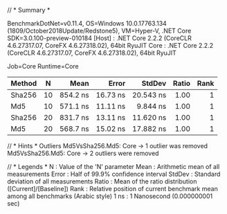 // * Summary *

BenchmarkDotNet=v0.11.4, OS=Windows 10.0.17763.134 (1809/October2018Update/Redstone5), VM=Hyper-V, .NET Core SDK=3.0.100-preview-010184
  [Host] : .NET Core 2.2.2 (CoreCLR 4.6.27317.07, CoreFX 4.6.27318.02), 64bit RyuJIT
  Core   : .NET Core 2.2.2 (CoreCLR 4.6.27317.07, CoreFX 4.6.27318.02), 64bit RyuJIT

Job=Core  Runtime=Core

| Method |  N |     Mean |    Error |    StdDev | Ratio | Rank |
|------- |--- |---------:|---------:|----------:|------:|-----:|
| Sha256 | 10 | 854.2 ns | 16.73 ns | 20.543 ns |  1.00 |    1 |
|    Md5 | 10 | 571.1 ns | 11.11 ns |  9.844 ns |  1.00 |    1 |
| Sha256 | 20 | 831.7 ns | 13.11 ns | 11.620 ns |  1.00 |    1 |
|    Md5 | 20 | 568.7 ns | 15.02 ns | 17.882 ns |  1.00 |    1 |

// * Hints *
Outliers
  Md5VsSha256.Md5: Core -> 1 outlier  was  removed
  Md5VsSha256.Md5: Core -> 2 outliers were removed

// * Legends *
  N      : Value of the 'N' parameter
  Mean   : Arithmetic mean of all measurements
  Error  : Half of 99.9% confidence interval
  StdDev : Standard deviation of all measurements
  Ratio  : Mean of the ratio distribution ([Current]/[Baseline])
  Rank   : Relative position of current benchmark mean among all benchmarks (Arabic style)
  1 ns   : 1 Nanosecond (0.000000001 sec)